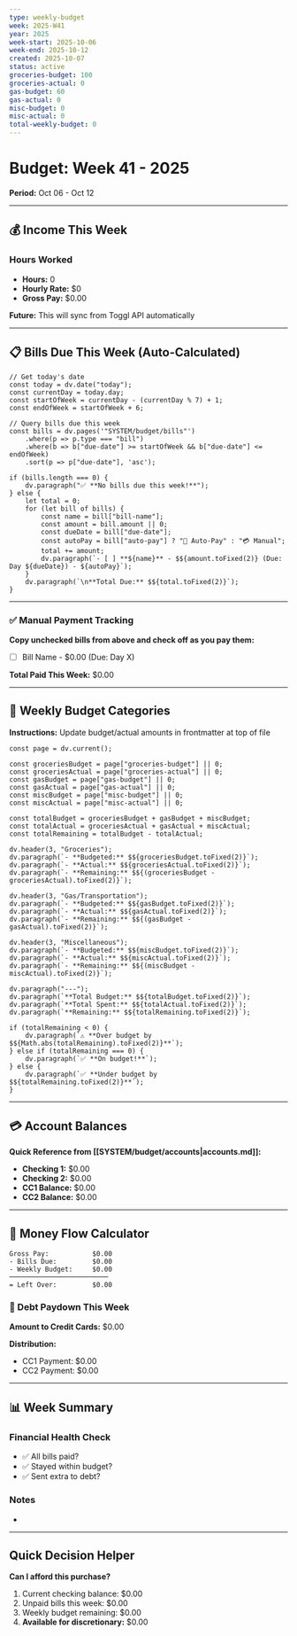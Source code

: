 ```yaml
---
type: weekly-budget
week: 2025-W41
year: 2025
week-start: 2025-10-06
week-end: 2025-10-12
created: 2025-10-07
status: active
groceries-budget: 100
groceries-actual: 0
gas-budget: 60
gas-actual: 0
misc-budget: 0
misc-actual: 0
total-weekly-budget: 0
---
```


# Budget: Week 41 - 2025

**Period:** Oct 06 - Oct 12

---

## 💰 Income This Week

### Hours Worked
- **Hours:** 0
- **Hourly Rate:** $0
- **Gross Pay:** $0.00

**Future:** This will sync from Toggl API automatically

---

## 📋 Bills Due This Week (Auto-Calculated)

```dataviewjs
// Get today's date
const today = dv.date("today");
const currentDay = today.day;
const startOfWeek = currentDay - (currentDay % 7) + 1;
const endOfWeek = startOfWeek + 6;

// Query bills due this week
const bills = dv.pages('"SYSTEM/budget/bills"')
    .where(p => p.type === "bill")
    .where(b => b["due-date"] >= startOfWeek && b["due-date"] <= endOfWeek)
    .sort(p => p["due-date"], 'asc');

if (bills.length === 0) {
    dv.paragraph("✅ **No bills due this week!**");
} else {
    let total = 0;
    for (let bill of bills) {
        const name = bill["bill-name"];
        const amount = bill.amount || 0;
        const dueDate = bill["due-date"];
        const autoPay = bill["auto-pay"] ? "🔄 Auto-Pay" : "💳 Manual";
        total += amount;
        dv.paragraph(`- [ ] **${name}** - $${amount.toFixed(2)} (Due: Day ${dueDate}) - ${autoPay}`);
    }
    dv.paragraph(`\n**Total Due:** $${total.toFixed(2)}`);
}
```

---

### ✅ Manual Payment Tracking

**Copy unchecked bills from above and check off as you pay them:**

- [ ] Bill Name - $0.00 (Due: Day X)

**Total Paid This Week:** $0.00

---

## 🛒 Weekly Budget Categories

**Instructions:** Update budget/actual amounts in frontmatter at top of file

```dataviewjs
const page = dv.current();

const groceriesBudget = page["groceries-budget"] || 0;
const groceriesActual = page["groceries-actual"] || 0;
const gasBudget = page["gas-budget"] || 0;
const gasActual = page["gas-actual"] || 0;
const miscBudget = page["misc-budget"] || 0;
const miscActual = page["misc-actual"] || 0;

const totalBudget = groceriesBudget + gasBudget + miscBudget;
const totalActual = groceriesActual + gasActual + miscActual;
const totalRemaining = totalBudget - totalActual;

dv.header(3, "Groceries");
dv.paragraph(`- **Budgeted:** $${groceriesBudget.toFixed(2)}`);
dv.paragraph(`- **Actual:** $${groceriesActual.toFixed(2)}`);
dv.paragraph(`- **Remaining:** $${(groceriesBudget - groceriesActual).toFixed(2)}`);

dv.header(3, "Gas/Transportation");
dv.paragraph(`- **Budgeted:** $${gasBudget.toFixed(2)}`);
dv.paragraph(`- **Actual:** $${gasActual.toFixed(2)}`);
dv.paragraph(`- **Remaining:** $${(gasBudget - gasActual).toFixed(2)}`);

dv.header(3, "Miscellaneous");
dv.paragraph(`- **Budgeted:** $${miscBudget.toFixed(2)}`);
dv.paragraph(`- **Actual:** $${miscActual.toFixed(2)}`);
dv.paragraph(`- **Remaining:** $${(miscBudget - miscActual).toFixed(2)}`);

dv.paragraph("---");
dv.paragraph(`**Total Budget:** $${totalBudget.toFixed(2)}`);
dv.paragraph(`**Total Spent:** $${totalActual.toFixed(2)}`);
dv.paragraph(`**Remaining:** $${totalRemaining.toFixed(2)}`);

if (totalRemaining < 0) {
    dv.paragraph(`⚠️ **Over budget by $${Math.abs(totalRemaining).toFixed(2)}**`);
} else if (totalRemaining === 0) {
    dv.paragraph(`✅ **On budget!**`);
} else {
    dv.paragraph(`✅ **Under budget by $${totalRemaining.toFixed(2)}**`);
}
```

---

## 💳 Account Balances

**Quick Reference from [[SYSTEM/budget/accounts|accounts.md]]:**

- **Checking 1:** $0.00
- **Checking 2:** $0.00
- **CC1 Balance:** $0.00
- **CC2 Balance:** $0.00

---

## 🧮 Money Flow Calculator

```
Gross Pay:           $0.00
- Bills Due:         $0.00
- Weekly Budget:     $0.00
─────────────────────────
= Left Over:         $0.00
```

### 💸 Debt Paydown This Week

**Amount to Credit Cards:** $0.00

**Distribution:**
- CC1 Payment: $0.00
- CC2 Payment: $0.00

---

## 📊 Week Summary

### Financial Health Check
- ✅ All bills paid?
- ✅ Stayed within budget?
- ✅ Sent extra to debt?

### Notes
-

---

## Quick Decision Helper

**Can I afford this purchase?**

1. Current checking balance: $0.00
2. Unpaid bills this week: $0.00
3. Weekly budget remaining: $0.00
4. **Available for discretionary:** $0.00

